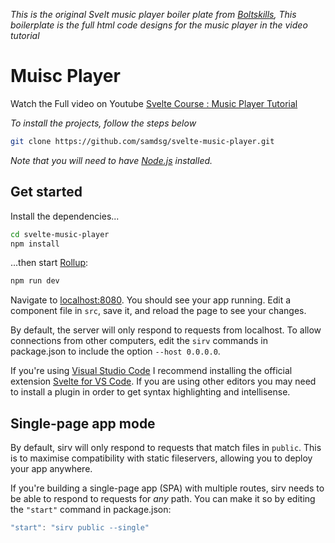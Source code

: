 *This is the original Svelt music player boiler plate from [Boltskills](https://www.youtube.com/c/BoltSkills), This boilerplate is the full html code designs for the music player in the video tutorial*

# Muisc Player

Watch the Full video on Youtube [Svelte Course : Music Player Tutorial](https://boltskills.com) 

*To install the projects, follow the steps below*

```bash
git clone https://github.com/samdsg/svelte-music-player.git
```

*Note that you will need to have [Node.js](https://nodejs.org) installed.*

## Get started

Install the dependencies...

```bash
cd svelte-music-player
npm install
```

...then start [Rollup](https://rollupjs.org):

```bash
npm run dev
```

Navigate to [localhost:8080](http://localhost:8080). You should see your app running. Edit a component file in `src`, save it, and reload the page to see your changes.

By default, the server will only respond to requests from localhost. To allow connections from other computers, edit the `sirv` commands in package.json to include the option `--host 0.0.0.0`.

If you're using [Visual Studio Code](https://code.visualstudio.com/) I recommend installing the official extension [Svelte for VS Code](https://marketplace.visualstudio.com/items?itemName=svelte.svelte-vscode). If you are using other editors you may need to install a plugin in order to get syntax highlighting and intellisense.

 
## Single-page app mode

By default, sirv will only respond to requests that match files in `public`. This is to maximise compatibility with static fileservers, allowing you to deploy your app anywhere.

If you're building a single-page app (SPA) with multiple routes, sirv needs to be able to respond to requests for *any* path. You can make it so by editing the `"start"` command in package.json:

```js
"start": "sirv public --single"
```